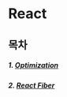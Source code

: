 # React



## 목차

##### 1. [Optimization](https://github.com/ejlieb/TmaxStudy/tree/master/React/Optimization)

##### 2. [React Fiber](https://github.com/ejlieb/TmaxStudy/tree/master/React/React%20Fiber)
